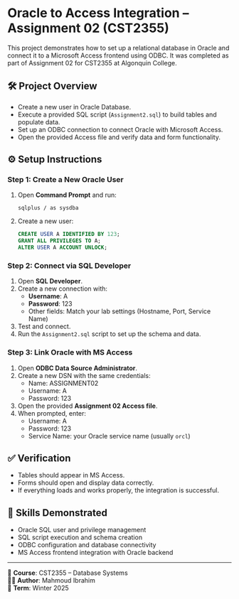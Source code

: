 # Oracle to Access Integration – Assignment 02 (CST2355)

This project demonstrates how to set up a relational database in Oracle and connect it to a Microsoft Access frontend using ODBC. It was completed as part of Assignment 02 for CST2355 at Algonquin College.

## 🛠 Project Overview

- Create a new user in Oracle Database.
- Execute a provided SQL script (`Assignment2.sql`) to build tables and populate data.
- Set up an ODBC connection to connect Oracle with Microsoft Access.
- Open the provided Access file and verify data and form functionality.

## ⚙️ Setup Instructions

### Step 1: Create a New Oracle User

1. Open **Command Prompt** and run:
   ```
   sqlplus / as sysdba
   ```

2. Create a new user:
   ```sql
   CREATE USER A IDENTIFIED BY 123;
   GRANT ALL PRIVILEGES TO A;
   ALTER USER A ACCOUNT UNLOCK;
   ```

### Step 2: Connect via SQL Developer

1. Open **SQL Developer**.
2. Create a new connection with:
   - **Username**: A
   - **Password**: 123
   - Other fields: Match your lab settings (Hostname, Port, Service Name)
3. Test and connect.
4. Run the `Assignment2.sql` script to set up the schema and data.

### Step 3: Link Oracle with MS Access

1. Open **ODBC Data Source Administrator**.
2. Create a new DSN with the same credentials:
   - Name: ASSIGNMENT02
   - Username: A
   - Password: 123
3. Open the provided **Assignment 02 Access file**.
4. When prompted, enter:
   - Username: A
   - Password: 123
   - Service Name: your Oracle service name (usually `orcl`)

## ✅ Verification

- Tables should appear in MS Access.
- Forms should open and display data correctly.
- If everything loads and works properly, the integration is successful.

## 🧠 Skills Demonstrated

- Oracle SQL user and privilege management
- SQL script execution and schema creation
- ODBC configuration and database connectivity
- MS Access frontend integration with Oracle backend

---

📌 **Course**: CST2355 – Database Systems  
👨‍💻 **Author**: Mahmoud Ibrahim  
📅 **Term**: Winter 2025
